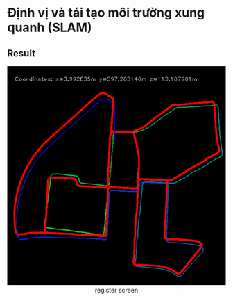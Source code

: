 # Định vị và tái tạo môi trường xung quanh (SLAM)
## Result
<p align="center" >
   <img src="https://github.com/jason11501/ADIP/blob/main/map.png" ><br>
   register screen
</p>
